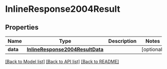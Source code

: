 # InlineResponse2004Result

## Properties
Name | Type | Description | Notes
------------ | ------------- | ------------- | -------------
**data** | [**InlineResponse2004ResultData**](InlineResponse2004ResultData.md) |  | [optional] 

[[Back to Model list]](../README.md#documentation-for-models) [[Back to API list]](../README.md#documentation-for-api-endpoints) [[Back to README]](../README.md)



